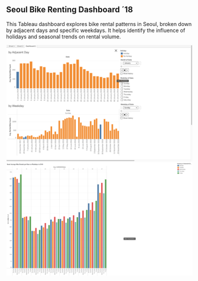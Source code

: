 ## Seoul Bike Renting Dashboard ´18

This Tableau dashboard explores bike rental patterns in Seoul, broken down by adjacent days and specific weekdays. It helps identify the influence of holidays and seasonal trends on rental volume.

![image alt](https://github.com/shaddyhub/Data-Viz/blob/543de690a349cf76cd0922235ca2836228ecf162/seoul-holiday-dashboard.png)
![image alt](https://github.com/shaddyhub/Data-Viz/blob/8d53085a2b37793d2fdbd6ea7fee734108b0ecac/seoul-avg-rentals-dashboard.png)
